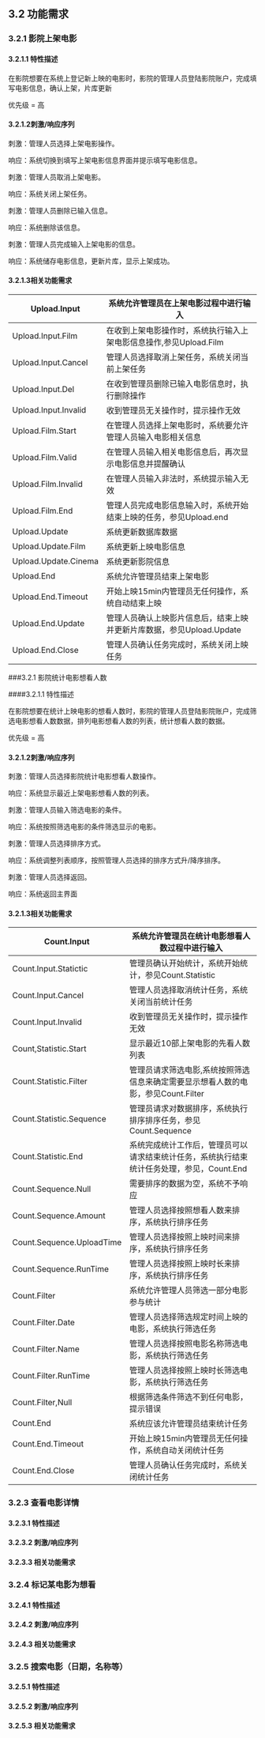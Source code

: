 ## 3.2 功能需求

### 3.2.1 影院上架电影

#### 3.2.1.1 特性描述

在影院想要在系统上登记新上映的电影时，影院的管理人员登陆影院账户，完成填写电影信息，确认上架，片库更新

优先级 = 高

#### 3.2.1.2刺激/响应序列

刺激：管理人员选择上架电影操作。

响应：系统切换到填写上架电影信息界面并提示填写电影信息。

刺激：管理人员取消上架电影。

响应：系统关闭上架任务。

刺激：管理人员删除已输入信息。

响应：系统删除该信息。

刺激：管理人员完成输入上架电影的信息。

响应：系统储存电影信息，更新片库，显示上架成功。

#### 3.2.1.3相关功能需求

| Upload.Input         | 系统允许管理员在上架电影过程中进行输入                       |
| -------------------- | ------------------------------------------------------------ |
| Upload.Input.Film    | 在收到上架电影操作时，系统执行输入上架电影信息操作,参见Upload.Film |
| Upload.Input.Cancel  | 管理人员选择取消上架任务，系统关闭当前上架任务               |
| Upload.Input.Del     | 在收到管理员删除已输入电影信息时，执行删除操作               |
| Upload.Input.Invalid | 收到管理员无关操作时，提示操作无效                           |
| Upload.Film.Start    | 在管理人员选择上架电影时，系统要允许管理人员输入电影相关信息 |
| Upload.Film.Valid    | 在管理人员输入相关电影信息后，再次显示电影信息并提醒确认     |
| Upload.Film.Invalid  | 在管理人员输入非法时，系统提示输入无效                       |
| Upload.Film.End      | 管理人员完成电影信息输入时，系统开始结束上映的任务，参见Upload.end |
| Upload.Update        | 系统更新数据库数据                                           |
| Upload.Update.Film   | 系统更新上映电影信息                                         |
| Upload.Update.Cinema | 系统更新影院信息                                             |
| Upload.End           | 系统允许管理员结束上架电影                                   |
| Upload.End.Timeout   | 开始上映15min内管理员无任何操作，系统自动结束上映            |
| Upload.End.Update    | 管理人员确认上映影片信息后，结束上映并更新片库数据，参见Upload.Update |
| Upload.End.Close     | 管理人员确认任务完成时，系统关闭上映任务                     |

###3.2.1 影院统计电影想看人数

####3.2.1.1 特性描述

在影院想要在统计上映电影的想看人数时，影院的管理人员登陆影院账户，完成筛选电影想看人数数据，排列电影想看人数的列表，统计想看人数的数据。

优先级 = 高

#### 3.2.1.2刺激/响应序列

刺激：管理人员选择影院统计电影想看人数操作。

响应：系统显示最近上架电影想看人数的列表。

刺激：管理人员输入筛选电影的条件。

响应：系统按照筛选电影的条件筛选显示的电影。

刺激：管理人员选择排序方式。

响应：系统调整列表顺序，按照管理人员选择的排序方式升/降序排序。

刺激：管理人员选择返回。

响应：系统返回主界面

#### 3.2.1.3相关功能需求

| Count.Input               | 系统允许管理员在统计电影想看人数过程中进行输入               |
| ------------------------- | ------------------------------------------------------------ |
| Count.Input.Statictic     | 管理员确认开始统计，系统开始统计，参见Count.Statistic        |
| Count.Input.Cancel        | 管理人员选择取消统计任务，系统关闭当前统计任务               |
| Count.Input.Invalid       | 收到管理员无关操作时，提示操作无效                           |
| Count,Statistic.Start     | 显示最近10部上架电影的先看人数列表                           |
| Count.Statistic.Filter    | 管理员请求筛选电影,系统按照筛选信息来确定需要显示想看人数的电影，参见Count.Filter |
| Count.Statistic.Sequence  | 管理员请求对数据排序，系统执行排序排序任务，参见Count.Sequence |
| Count.Statistic.End       | 系统完成统计工作后，管理员可以请求结束统计任务，系统执行结束统计任务处理，参见，Count.End |
| Count.Sequence.Null       | 需要排序的数据为空，系统不予响应                             |
| Count.Sequence.Amount     | 管理人员选择按照想看人数来排序，系统执行排序任务             |
| Count.Sequence.UploadTime | 管理人员选择按照上映时间来排序，系统执行排序任务             |
| Count.Sequence.RunTime    | 管理人员选择按照上映时长来排序，系统执行排序任务             |
| Count.Filter              | 系统允许管理人员筛选一部分电影参与统计                       |
| Count.Filter.Date         | 管理人员选择筛选规定时间上映的电影，系统执行筛选任务         |
| Count.Filter.Name         | 管理人员选择按照电影名称筛选电影，系统执行筛选任务           |
| Count.Filter.RunTime      | 管理人员选择按照上映时长筛选电影，系统执行筛选任务           |
| Count.Filter,Null         | 根据筛选条件筛选不到任何电影，提示错误                       |
| Count.End                 | 系统应该允许管理员结束统计任务                               |
| Count.End.Timeout         | 开始上映15min内管理员无任何操作，系统自动关闭统计任务        |
| Count.End.Close           | 管理人员确认任务完成时，系统关闭统计任务                     |


### 3.2.3  查看电影详情
#### 3.2.3.1 特性描述
#### 3.2.3.2 刺激/响应序列
#### 3.2.3.3 相关功能需求

       
### 3.2.4  标记某电影为想看
#### 3.2.4.1 特性描述
#### 3.2.4.2 刺激/响应序列
#### 3.2.4.3 相关功能需求


### 3.2.5  搜索电影（日期，名称等）
#### 3.2.5.1 特性描述
#### 3.2.5.2 刺激/响应序列
#### 3.2.5.3 相关功能需求
